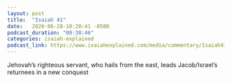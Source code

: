 ```yaml
---
layout: post
title:  "Isaiah 41"
date:   2020-06-28-10:20:41 -0500
podcast_duration: "00:38:46"
categories: isaiah-explained
podcast_link: https://www.isaiahexplained.com/media/commentary/Isaiah41.mp3
---
```

Jehovah’s righteous servant, who hails from the east, leads Jacob/Israel’s returnees in a new conquest
